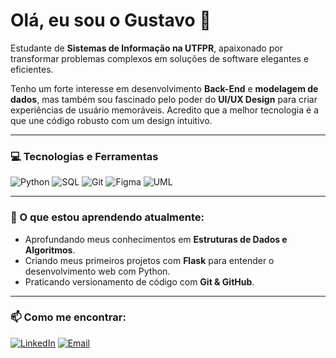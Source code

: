 # Olá, eu sou o Gustavo 👋

Estudante de **Sistemas de Informação na UTFPR**, apaixonado por transformar problemas complexos em soluções de software elegantes e eficientes.

Tenho um forte interesse em desenvolvimento **Back-End** e **modelagem de dados**, mas também sou fascinado pelo poder do **UI/UX Design** para criar experiências de usuário memoráveis. Acredito que a melhor tecnologia é a que une código robusto com um design intuitivo.

---

### 💻 Tecnologias e Ferramentas

![Python](https://img.shields.io/badge/Python-3776AB?style=for-the-badge&logo=python&logoColor=white)
![SQL](https://img.shields.io/badge/SQL-025E8C?style=for-the-badge&logo=postgresql&logoColor=white)
![Git](https://img.shields.io/badge/GIT-E44C30?style=for-the-badge&logo=git&logoColor=white)
![Figma](https://img.shields.io/badge/Figma-F24E1E?style=for-the-badge&logo=figma&logoColor=white)
![UML](https://img.shields.io/badge/UML-lightgrey?style=for-the-badge)

---

### 🌱 O que estou aprendendo atualmente:

- Aprofundando meus conhecimentos em **Estruturas de Dados e Algoritmos**.
- Criando meus primeiros projetos com **Flask** para entender o desenvolvimento web com Python.
- Praticando versionamento de código com **Git & GitHub**.

---

### 📫 Como me encontrar:

[![LinkedIn](https://img.shields.io/badge/LinkedIn-0077B5?style=for-the-badge&logo=linkedin&logoColor=white)](www.linkedin.com/in/gustavo-melo-e-costa-47b607150)
[![Email](https://img.shields.io/badge/Email-D14836?style=for-the-badge&logo=gmail&logoColor=white)](mailto:gustavinhormc@gmail.com)
